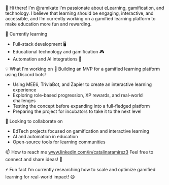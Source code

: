 👋 Hi there! I’m @ramikate
I'm passionate about eLearning, gamification, and technology. I believe that learning should be engaging, interactive, and accessible, and I’m currently working on a gamified learning platform to make education more fun and rewarding.

🌱 Currently learning
- Full-stack development 🖥️
- Educational technology and gamification 🎮
- Automation and AI integrations 🤖

💡 What I'm working on
🚀 Building an MVP for a gamified learning platform using Discord bots!
- Using MEE6, TriviaBot, and Zapier to create an interactive learning experience
- Exploring role-based progression, XP rewards, and real-world challenges
- Testing the concept before expanding into a full-fledged platform
- Preparing the project for incubators to take it to the next level

🤝 Looking to collaborate on
- EdTech projects focused on gamification and interactive learning
- AI and automation in education
- Open-source tools for learning communities

📫 How to reach me
www.linkedin.com/in/catalinaramirez3
Feel free to connect and share ideas! 🚀

⚡ Fun fact
I’m currently researching how to scale and optimize gamified learning for real-world impact! 😄

<!---
ramikate/ramikate is a ✨ special ✨ repository because its `README.md` (this file) appears on your GitHub profile.
You can click the Preview link to take a look at your changes.
--->
